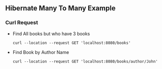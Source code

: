 ## Hibernate Many To Many Example

### Curl Request
- Find All books but who have 3 books

    `curl --location --request GET 'localhost:8080/books'`
 

- Find Book by Author Name

    `curl --location --request GET 'localhost:8080/books/author/John'`
